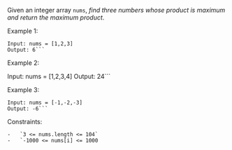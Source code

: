 Given an integer array `nums`, *find three numbers whose product is maximum and return the maximum product*.

Example 1:
```
Input: nums = [1,2,3]
Output: 6```
```
Example 2:

Input: nums = [1,2,3,4]
Output: 24```

Example 3:
```
Input: nums = [-1,-2,-3]
Output: -6```
```
Constraints:
```
-   `3 <= nums.length <= 104`
-   `-1000 <= nums[i] <= 1000
```